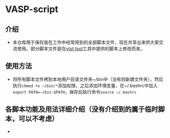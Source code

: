 # VASP-script
## 介绍
- 本仓库用于保存我在工作中经常用到的全部脚本文件，现在共享出来供大家交流使用。部分脚本文件是在[vtst tool](http://theory.cm.utexas.edu/vtsttools/scripts.html)工具中提供的脚本上修改而来。

## 使用方法
- 将所有脚本文件拷到本地用户目录文件夹~/bin中（没有则新建文件夹），然后执行`chmod +x ~/bin/*`添加权限，之后添加环境变量，在~/.bashrc中加入`export PATH=~/bin:$PATH`，保存后执行命令`source ~/.bashrc`

## 各脚本功能及用法详细介绍（没有介绍到的属于临时脚本，可以不考虑）
- 

